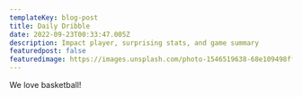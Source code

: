 ```yaml
---
templateKey: blog-post
title: Daily Dribble
date: 2022-09-23T00:33:47.005Z
description: Impact player, surprising stats, and game summary
featuredpost: false
featuredimage: https://images.unsplash.com/photo-1546519638-68e109498ffc?ixlib=rb-1.2.1&ixid=MnwxMjA3fDB8MHxwaG90by1wYWdlfHx8fGVufDB8fHx8&auto=format&fit=crop&w=1490&q=80
---
```

W﻿e love basketball!